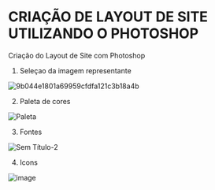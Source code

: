 # CRIAÇÃO DE LAYOUT DE SITE UTILIZANDO O PHOTOSHOP
Criação do Layout de Site com Photoshop

1) Seleçao da imagem representante 

![9b044e1801a69959cfdfa121c3b18a4b](https://user-images.githubusercontent.com/79811173/140384139-9f3868f4-2001-4db0-9034-9b116a2a59a2.jpg)

2) Paleta de cores 

![Paleta](https://user-images.githubusercontent.com/79811173/140386877-558aaa88-33fc-4b98-b234-72c463efd772.png)


3) Fontes 

![Sem Título-2](https://user-images.githubusercontent.com/79811173/140391126-e1e4acd5-8db6-4d86-a111-86f7e802fb4d.png)


4) Icons 

![image](https://user-images.githubusercontent.com/79811173/140393074-0cfac90c-c9f4-4ece-9f75-e8bef0e63ab8.png)
